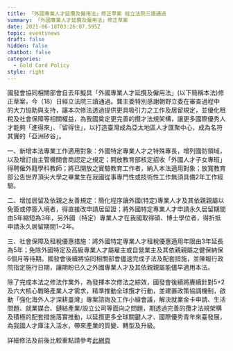 ```yaml
---
title: 「外國專業人才延攬及僱用法」修正草案 經立法院三讀通過
summary: 「外國專業人才延攬及僱用法」修正草案
date: 2021-06-18T03:26:07.595Z
topic: eventsnews
draft: false
hidden: false
chatbot: false
categories:
  - Gold Card Policy
style: right
---
```

 國發會協同相關部會自去年擬具「外國專業人才延攬及僱用法」(以下簡稱本法)修正草案，今（18）日經立法院三讀通過。龔主委特別感謝朝野立委在審查過程中的大力協助與支持，讓本次修法透過提供更具吸引力之工作及居留規定，並優化租稅及社會保障等相關權益，為我國奠定更完善的攬才法規架構，讓更多國際優秀人才能夠「進得來」、「留得住」，以打造臺灣成為亞太地區人才匯聚中心，成為名符其實的「亞洲矽谷」。

一、新增本法專業工作適用對象：外國特定專業人才之特殊專長，增列國防領域，以及增訂由主管機關會商認定之規定；開放教育部核定招收「外國人才子女專班」得聘僱外籍學科教師；將已開放之實驗教育工作者，納入本法適用對象；放寬教育部公告世界頂尖大學之畢業生在我國從事專門性或技術性工作無須具備2年工作經驗。

二、增加居留及依親之友善規定：簡化程序讓外國(特定)專業人才及其依親親屬以免簽或停簽入境者，得直接改申請居留證；將外國特定專業人才申請永久居留期間由5年縮短為3年，另外國（特定）專業人才在我國取得碩、博士學位者，得折抵申請永久居留期間1~2年。

三、社會保障及租稅優惠措施：將外國特定專業人才租稅優惠適用年限由3年延長為5年；免除外國特定及高級專業人才屬雇主或自營業主及其依親親屬之健保納保6個月等待期。國發會後續將協同相關部會儘速完成子法及配套措施，並陳報行政院指定施行日期，讓期盼已久之外國專業人才及其依親親屬能儘早適用本法。

除了完成本法之修法作業外，為發揮本次修法之綜效，國發會後續將賡續針對5+2及六大核心戰略產業人才需求，精準推動全球攬才行動，並建置政策協調機制，啟動「強化海外人才深耕臺灣」專案諮詢及工作小組會議，解決就業金卡申請、生活問題、就業媒合、鏈結產業/設立公司等面向之問題，期透過完善的攬才法規架構及積極的配套措施落實推動，以延攬更多全球關鍵人才、國際優秀青年來臺發展，為我國人才庫注入活水，帶來產業的質變、轉型及升級。

詳細修法及前後比較重點請參考[此網頁](https://ws.ndc.gov.tw/Download.ashx?u=LzAwMS9hZG1pbmlzdHJhdG9yLzEwL3JlbGZpbGUvNjIwMi8zNTA2OC80YWI0MDZlYS1mYjRjLTRiMjctYjVhYy1jODc4ODNkMTczNzUucGRm&n=5ZyL55m85pyDMTEwMDYxOOaWsOiBnueovy3lpJblnIvkurrmiY3lsIjms5XkuInoroDpgJrpgY4ucGRm&icon=..pdf "至國發會新聞稿")